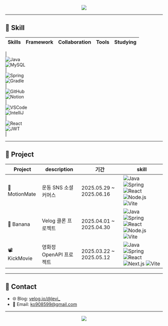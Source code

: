 <p align="center">
  <img src="https://capsule-render.vercel.app/api?type=waving&color=0:9AD0EC,50:CAE8F8,100:E0F7FA&height=200&section=header&text=Welcome%20to%20Kokeoung's%20GitHub!&fontSize=40&fontColor=ffffff" />
</p>


---


## 🐳 Skill

| Skills | Framework | Collaboration | Tools | Studying |
|---------------|-------------------------|---------------------------|-----------------|----------|
|  
![Java](https://img.shields.io/badge/Java-007396?style=for-the-badge&logo=java&logoColor=white&labelColor=555555&height=20)  
![MySQL](https://img.shields.io/badge/MySQL-4479A1?style=for-the-badge&logo=mysql&logoColor=white&labelColor=555555&height=20)  
|  
![Spring](https://img.shields.io/badge/Spring-6DB33F?style=for-the-badge&logo=spring&logoColor=white&labelColor=555555&height=20)  
![Gradle](https://img.shields.io/badge/Gradle-02303A?style=for-the-badge&logo=gradle&logoColor=white&labelColor=555555&height=20)  
|  
![GitHub](https://img.shields.io/badge/GitHub-181717?style=for-the-badge&logo=github&logoColor=white&labelColor=555555&height=20)  
![Notion](https://img.shields.io/badge/Notion-000000?style=for-the-badge&logo=notion&logoColor=white&labelColor=555555&height=20)  
|  
![VSCode](https://img.shields.io/badge/VSCode-007ACC?style=for-the-badge&logo=visual-studio-code&logoColor=white&labelColor=555555&height=20)  
![IntelliJ](https://img.shields.io/badge/IntelliJ-000000?style=for-the-badge&logo=intellij-idea&logoColor=white&labelColor=555555&height=20)  
|  
![React](https://img.shields.io/badge/React-61DAFB?style=for-the-badge&logo=react&logoColor=000000&labelColor=555555&height=20)  
![JWT](https://img.shields.io/badge/JWT-000000?style=for-the-badge&logo=json-web-tokens&logoColor=white&labelColor=555555&height=20)  
|



---


## 🐲 Project

| Project | description | 기간 | skill |
|----------|------|------|------|
| 🦾 MotionMate | 운동 SNS 소셜커머스 | 2025.05.29 ~ 2025.06.16 | ![Java](https://img.shields.io/badge/Java-007396?style=for-the-badge&logo=java&logoColor=white) ![Spring](https://img.shields.io/badge/Spring-6DB33F?style=for-the-badge&logo=spring&logoColor=white) ![React](https://img.shields.io/badge/React-61DAFB?style=for-the-badge&logo=react&logoColor=black) ![Node.js](https://img.shields.io/badge/Node.js-339933?style=for-the-badge&logo=nodedotjs&logoColor=white) ![Vite](https://img.shields.io/badge/Vite-646CFF?style=for-the-badge&logo=vite&logoColor=white) |
| 🍌 Banana | Velog 클론 프로젝트 | 2025.04.01 ~ 2025.04.30 | ![Java](https://img.shields.io/badge/Java-007396?style=for-the-badge&logo=java&logoColor=white) ![Spring](https://img.shields.io/badge/Spring-6DB33F?style=for-the-badge&logo=spring&logoColor=white) ![React](https://img.shields.io/badge/React-61DAFB?style=for-the-badge&logo=react&logoColor=black) ![Node.js](https://img.shields.io/badge/Node.js-339933?style=for-the-badge&logo=nodedotjs&logoColor=white) ![Vite](https://img.shields.io/badge/Vite-646CFF?style=for-the-badge&logo=vite&logoColor=white) |
| 📽️ KickMovie | 영화정 OpenAPI 프로젝트 | 2025.03.22 ~ 2025.05.12 | ![Java](https://img.shields.io/badge/Java-007396?style=for-the-badge&logo=java&logoColor=white) ![Spring](https://img.shields.io/badge/Spring-6DB33F?style=for-the-badge&logo=spring&logoColor=white) ![React](https://img.shields.io/badge/React-61DAFB?style=for-the-badge&logo=react&logoColor=black) ![Next.js](https://img.shields.io/badge/Next.js-000000?style=for-the-badge&logo=nextdotjs&logoColor=white) ![Vite](https://img.shields.io/badge/Vite-646CFF?style=for-the-badge&logo=vite&logoColor=white) |


---

## 🐣 Contact

- 🌐 Blog: [velog.io/@levi_](https://velog.io/@levi_)
- 📧 Email: ko908599@gmail.com

---

<p align="center">
  <img src="https://github-readme-stats.vercel.app/api?username=kokeoung&show_icons=true&theme=tokyonight" />
</p>
